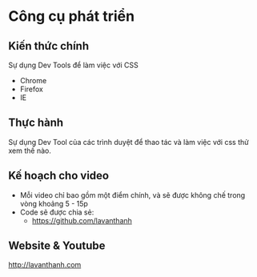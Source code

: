 Công cụ phát triển
==================

## Kiến thức chính

Sự dụng Dev Tools để làm việc với CSS

* Chrome
* Firefox
* IE 

## Thực hành

Sự dụng Dev Tool của các trình duyệt để thao tác và làm việc với css thử xem thế nào.

## Kế hoạch cho video
* Mỗi video chỉ bao gồm một điểm chính, và sẽ được không chế trong vòng khoảng 5 - 15p 
* Code sẽ được chia sẻ:
  - https://github.com/lavanthanh

## Website & Youtube 

http://lavanthanh.com